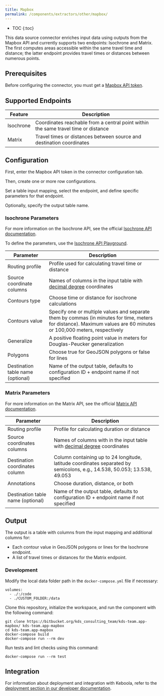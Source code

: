 ```yaml
---
title: Mapbox
permalink: /components/extractors/other/mapbox/
---
```


* TOC
{:toc}

This data source connector enriches input data using outputs from the Mapbox API and currently supports two endpoints: Isochrone and Matrix.
The first computes areas accessible within the same travel time and distance; the latter endpoint provides travel times or distances between numerous points.

## Prerequisites
Before configuring the connector, you must get a [Mapbox API token](https://docs.mapbox.com/help/getting-started/access-tokens/).

## Supported Endpoints

| Feature | Description |
|---|---|
| Isochrone | Coordinates reachable from a central point within the same travel time or distance |
| Matrix | Travel times or distances between source and destination coordinates |

## Configuration
First, enter the Mapbox API token in the connector configuration tab. 

Then, create one or more row configurations.

Set a table input mapping, select the endpoint, and define specific parameters for that endpoint. 

Optionally, specify the output table name.

### Isochrone Parameters
For more information on the Isochrone API, see the official [Isochrone API documentation](https://docs.mapbox.com/api/navigation/isochrone/).

To define the parameters, use the [Isochrone API Playground](https://docs.mapbox.com/playground/isochrone/).

| Parameter | Description |
|---|---|
| Routing profile | Profile used for calculating travel time or distance |
| Source coordinate columns | Names of columns in the input table with [decimal degree](https://en.wikipedia.org/wiki/Decimal_degrees) coordinates |
| Contours type | Choose time or distance for isochrone calculations | 
| Contours value | Specify one or multiple values and separate them by commas (in minutes for time, meters for distance). Maximum values are 60 minutes or 100,000 meters, respectively |
| Generalize | A positive floating point value in meters for Douglas-Peucker generalization |
| Polygons | Choose true for GeoJSON polygons or false for lines |
| Destination table name (optional) | Name of the output table, defaults to configuration ID + endpoint name if not specified |

### Matrix Parameters
For more information on the Matrix API, see the official [Matrix API documentation](https://docs.mapbox.com/api/navigation/matrix/).

| Parameter | Description |
|---|---|
| Routing profile | Profile for calculating duration or distance |
| Source coordinates columns | Names of columns with in the input table with [decimal degree](https://en.wikipedia.org/wiki/Decimal_degrees) coordinates |
| Destination coordinates column | Column containing up to 24 longitude, latitude coordinates separated by semicolons, e.g., 14.538, 50.053; 13.538, 49.053 |
| Annotations | Choose duration, distance, or both |
| Destination table name (optional) | Name of the output table, defaults to configuration ID + endpoint name if not specified | 

## Output
The output is a table with columns from the input mapping and additional columns for:

- Each contour value in GeoJSON polygons or lines for the Isochrone endpoint.
- A list of travel times or distances for the Matrix endpoint.

### Development

Modify the local data folder path in the `docker-compose.yml` file if necessary:

    volumes:
      - ./:/code
      - ./CUSTOM_FOLDER:/data

Clone this repository, initialize the workspace, and run the component with the following
command:

    git clone https://bitbucket.org/kds_consulting_team/kds-team.app-mapbox/ kds-team.app-mapbox
    cd kds-team.app-mapbox
    docker-compose build
    docker-compose run --rm dev

Run tests and lint checks using this command:

    docker-compose run --rm test

## Integration
For information about deployment and integration with Keboola, refer to the
[deployment section in our developer
documentation](https://developers.keboola.com/extend/component/deployment/).
